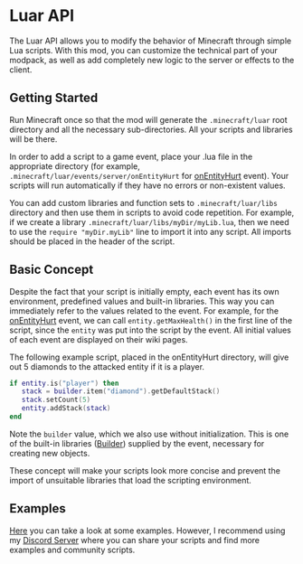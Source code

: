 # Luar API
The Luar API allows you to modify the behavior of Minecraft through simple Lua scripts. With this mod, you can customize the technical part of your modpack, as well as add completely new logic to the server or effects to the client.

## Getting Started
Run Minecraft once so that the mod will generate the `.minecraft/luar` root directory and all the necessary sub-directories. All your scripts and libraries will be there.

In order to add a script to a game event, place your .lua file in the appropriate directory (for example, `.minecraft/luar/events/server/onEntityHurt` for [onEntityHurt][hurt] event). Your scripts will run automatically if they have no errors or non-existent values.

You can add custom libraries and function sets to `.minecraft/luar/libs` directory and then use them in scripts to avoid code repetition. For example, if we create a library `.minecraft/luar/libs/myDir/myLib.lua`, then we need to use the `require "myDir.myLib"` line to import it into any script. All imports should be placed in the header of the script.

## Basic Concept
Despite the fact that your script is initially empty, each event has its own environment, predefined values ​​and built-in libraries. This way you can immediately refer to the values related to the event. For example, for the [onEntityHurt][hurt] event, we can call `entity.getMaxHealth()` in the first line of the script, since the `entity` was put into the script by the event. All initial values ​​of each event are displayed on their wiki pages.

The following example script, placed in the onEntityHurt directory, will give out 5 diamonds to the attacked entity if it is a player.

```lua
if entity.is("player") then
   stack = builder.item("diamond").getDefaultStack()
   stack.setCount(5)
   entity.addStack(stack)
end
```

Note the `builder` value, which we also use without initialization. This is one of the built-in libraries ([Builder][builder]) supplied by the event, necessary for creating new objects.

These concept will make your scripts look more concise and prevent the import of unsuitable libraries that load the scripting environment.

## Examples

[Here][examples] you can take a look at some examples. However, I recommend using my [Discord Server][discord] where you can share your scripts and find more examples and community scripts.

[hurt]:
https://github.com/ObscuriaLithium/Luar-API-Wiki/wiki/event-onEntityHurt
[builder]:
https://github.com/ObscuriaLithium/Luar-API-Wiki/wiki/lib-Builder

[examples]:
https://github.com/ObscuriaLithium/Luar-API-Wiki
[discord]:
https://discord.gg/jSHHJSUWdY
